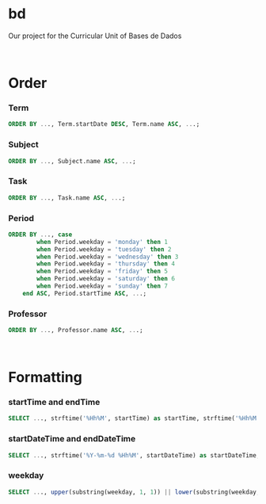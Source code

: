 # bd
Our project for the Curricular Unit of Bases de Dados

<br>

# Order
### Term

```sql
ORDER BY ..., Term.startDate DESC, Term.name ASC, ...;
```

### Subject

```sql
ORDER BY ..., Subject.name ASC, ...;
```

### Task

```sql
ORDER BY ..., Task.name ASC, ...;
```

### Period

```sql
ORDER BY ..., case
        when Period.weekday = 'monday' then 1
        when Period.weekday = 'tuesday' then 2
        when Period.weekday = 'wednesday' then 3
        when Period.weekday = 'thursday' then 4
        when Period.weekday = 'friday' then 5
        when Period.weekday = 'saturday' then 6
        when Period.weekday = 'sunday' then 7
    end ASC, Period.startTime ASC, ...;
```

### Professor

```sql
ORDER BY ..., Professor.name ASC, ...;
```

<br>

# Formatting

### startTime and endTime

```sql
SELECT ..., strftime('%Hh%M', startTime) as startTime, strftime('%Hh%M', endTime) as endTime, ...;
```
### startDateTime and endDateTime

```sql
SELECT ..., strftime('%Y-%m-%d %Hh%M', startDateTime) as startDateTime, strftime('%Y-%m-%d %Hh%M', endDateTime) as endDateTime, ...;
```

### weekday

```sql
SELECT ..., upper(substring(weekday, 1, 1)) || lower(substring(weekday, 2)) as weekday, ...;